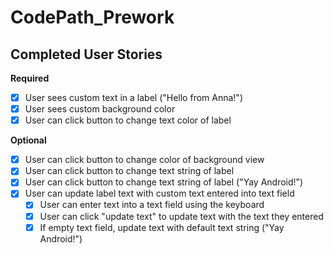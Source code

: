 # CodePath_Prework

## Completed User Stories

**Required**
- [x] User sees custom text in a label ("Hello from Anna!")
- [x] User sees custom background color
- [x] User can click button to change text color of label
  
 **Optional**
 
- [x] User can click button to change color of background view
- [x] User can click button to change text string of label
- [x] User can click button to change text string of label ("Yay Android!")
- [x] User can update label text with custom text entered into text field
    - [x] User can enter text into a text field using the keyboard
    - [x] User can click "update text" to update text with the text they entered
    - [x] If empty text field, update text with default text string ("Yay Android!")
